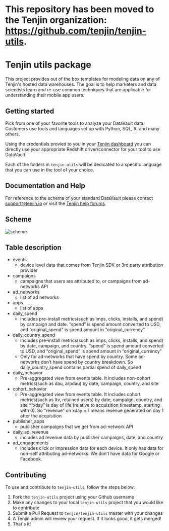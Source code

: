 # This repository has been moved to the Tenjin organization: https://github.com/tenjin/tenjin-utils.


# Tenjin utils package
This project provides out of the box templates for modeling data on any of Tenjin's hosted data warehouses. The goal is to help marketers and data scientists learn and re-use common techniques that are applicable for understanding their mobile app users.

Getting started
----
Pick from one of your favorite tools to analyze your DataVault data. Customers use tools and languages set up with Python, SQL, R, and many others. 

Using the credentials provied to you in your <a href="https://www.tenjin.io/dashboard/data_vault">Tenjin dashboard</a> you can directly use your appropriate Redshift driver/connector for your tool to use DataVault.

Each of the folders in `tenjin-utils` will be dedicated to a specific language that you can use in the tool of your choice.

Documentation and Help
----
For reference to the schema of your standard DataVault please contact support@tenjin.io or visit the <a href="http://help.tenjin.io/">Tenjin help forums</a>.

Scheme
----
![scheme](https://gist.github.com/lepfhty/a24fa79adb011c2b52ae8e79e1854f9d/raw/eea4358a93193fb677358130b30b92cecabe5a12/tenjin-schema.png)

Table description
----
* events
    * device level data that comes from Tenjin SDK or 3rd party attribution provider
* campaigns
    * campaigns that users are attributed to, or campaigns from ad-networks API
* ad_networks
    * list of ad networks
* apps
    * list of apps
* daily_spend
    * includes pre-install metrics(such as imps, clicks, installs, and spend) by campaign and date. “spend” is spend amount converted to USD, and “original_spend” is spend amount in “original_currency”
* daily_country_spend
    * Includes pre-install metrics(such as imps, clicks, installs, and spend) by date, campaign, and country. “spend” is spend amount converted to USD, and “original_spend” is spend amount in “original_currency”
    * Only for ad-networks that have spend by country. Some ad-networks don’t have spend by country breakdown. So daily_country_spend contains partial spend of daily_spend
* daily_behavior
    * Pre-aggregated view from events table. It includes non-cohort metrics(such as dau, arpdau) by date, campaign, country, and site
* cohort_behavior
    * Pre-aggregated view from events table. It includes cohort metrics(such as ltv, retained users) by date, campaign, country, and site
    *“xday” is day of life (relative to acquisition timestamp, starting with 0). So “revenue” on xday = 1 means revenue generated on day 1 after the acquisition
* publisher_apps
    * publisher campaigns that we get from ad-network API
* daily_ad_revenue
    * includes ad revenue data by publisher campaigns, date, and country
* ad_engagements
    * includes click or impression data for each device. It only has data for non-self attributing ad-networks. We don’t have data for Google or Facebook.
  
Contributing
----
To use and contribute to `tenjin-utils`, follow the steps below:
  1. Fork the `tenjin-utils` project using your Github username
  2. Make any changes to your local `tenjin-utils` project that you would like to contribute
  3. Submit a Pull Request to `tenjin/tenjin-utils` master with your changes
  4. A Tenjin admin will review your request. If it looks good, it gets merged!
  5. That's it!
